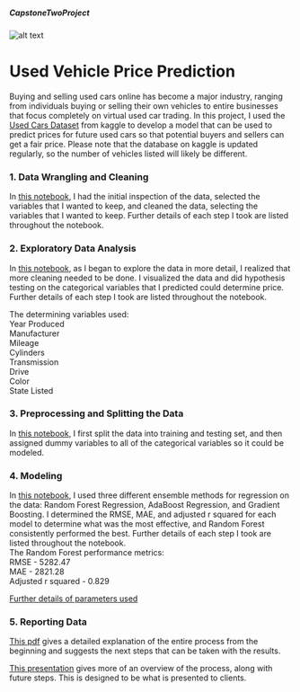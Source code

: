 ##### CapstoneTwoProject
![alt text](https://d18zm77o7qzu1y.cloudfront.net/uploads/files/000/005/469/original/toyota_.jpg?1475163285)
# Used Vehicle Price Prediction

Buying and selling used cars online has become a major industry, ranging from individuals buying or selling their own vehicles to entire businesses that focus completely on virtual used car trading.  In this project, I used the [Used Cars Dataset](https://www.kaggle.com/austinreese/craigslist-carstrucks-data) from kaggle to develop a model that can be used to predict prices for future used cars so that potential buyers and sellers can get a fair price.  Please note that the database on kaggle is updated regularly, so the number of vehicles listed will likely be different.

### 1. Data Wrangling and Cleaning

In [this notebook](https://github.com/dawgtree/CapstoneTwoProject/blob/main/2nd_Capstone_Data_Wrangling.ipynb), I had the initial inspection of the data, selected the variables that I wanted to keep, and cleaned the data, selecting the variables that I wanted to keep.  Further details of each step I took are listed throughout the notebook.

### 2. Exploratory Data Analysis

In [this notebook](https://github.com/dawgtree/CapstoneTwoProject/blob/main/2nd_Capstone_EDA.ipynb), as I began to explore the data in more detail, I realized that more cleaning needed to be done.  I visualized the data and did hypothesis testing on the categorical variables that I predicted could determine price.  Further details of each step I took are listed throughout the notebook.

The determining variables used:\
Year Produced\
Manufacturer\
Mileage\
Cylinders\
Transmission\
Drive\
Color\
State Listed

### 3. Preprocessing and Splitting the Data

In [this notebook](https://github.com/dawgtree/CapstoneTwoProject/blob/main/2nd_Capstone_Preprocessing_Training_Data_Development.ipynb), I first split the data into training and testing set, and then assigned dummy variables to all of the categorical variables so it could be modeled.

### 4. Modeling

In [this notebook](https://github.com/dawgtree/CapstoneTwoProject/blob/main/2nd_Capstone_Modeling.ipynb), I used three different ensemble methods for regression on the data: Random Forest Regression, AdaBoost Regression, and Gradient Boosting.  I determined the RMSE, MAE, and adjusted r squared for each model to determine what was the most effective, and Random Forest consistently performed the best. Further details of each step I took are listed throughout the notebook.\
The Random Forest performance metrics:\
RMSE - 5282.47\
MAE - 2821.28\
Adjusted r squared - 0.829

[Further details of parameters used](https://github.com/dawgtree/CapstoneTwoProject/blob/main/Model%20Metrics.txt)

### 5. Reporting Data
[This pdf](https://github.com/dawgtree/CapstoneTwoProject/blob/main/Capstone%20Two%20Final%20Report.pdf) gives a detailed explanation of the entire process from the beginning and suggests the next steps that can be taken with the results.

[This presentation](https://github.com/dawgtree/CapstoneTwoProject/blob/main/2nd_Capstone_Final_Presentation.pdf) gives more of an overview of the process, along with future steps.  This is designed to be what is presented to clients.
